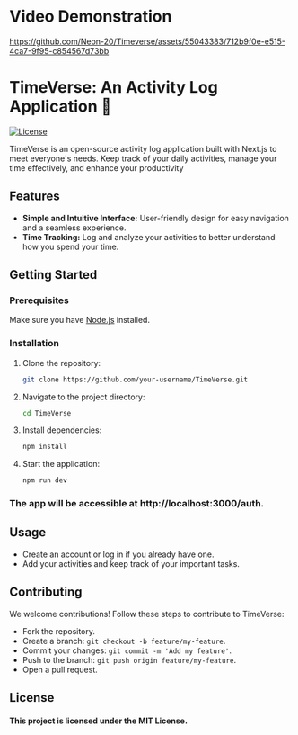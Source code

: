 # Video Demonstration 
https://github.com/Neon-20/Timeverse/assets/55043383/712b9f0e-e515-4ca7-9f95-c854567d73bb

# TimeVerse: An Activity Log Application 🚀

[![License](https://img.shields.io/badge/license-MIT-blue.svg)](https://opensource.org/licenses/MIT)

TimeVerse is an open-source activity log application built with Next.js to meet everyone's needs. Keep track of your daily activities, manage your time effectively, and enhance your productivity

## Features

- **Simple and Intuitive Interface:** User-friendly design for easy navigation and a seamless experience.
- **Time Tracking:** Log and analyze your activities to better understand how you spend your time.


## Getting Started

### Prerequisites

Make sure you have [Node.js](https://nodejs.org/) installed.

### Installation

1. Clone the repository:

   ```bash
   git clone https://github.com/your-username/TimeVerse.git

2. Navigate to the project directory:

    ```bash
   cd TimeVerse

3. Install dependencies:

    ```bash
   npm install

4. Start the application:

   ```bash
   npm run dev

### The app will be accessible at http://localhost:3000/auth.

## Usage
- Create an account or log in if you already have one.
- Add your activities and keep track of your important tasks.
  
## Contributing
We welcome contributions! Follow these steps to contribute to TimeVerse:

- Fork the repository.
- Create a branch: `git checkout -b feature/my-feature`.
- Commit your changes: `git commit -m 'Add my feature'`.
- Push to the branch: `git push origin feature/my-feature`.
- Open a pull request.

## License

#### This project is licensed under the MIT License.
